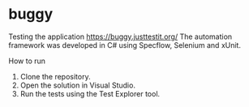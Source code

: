# buggy
Testing the application https://buggy.justtestit.org/
The automation framework was developed in C# using Specflow, Selenium and xUnit.

How to run
1.	Clone the repository.
2.	Open the solution in Visual Studio.
3.	Run the tests using the Test Explorer tool.
